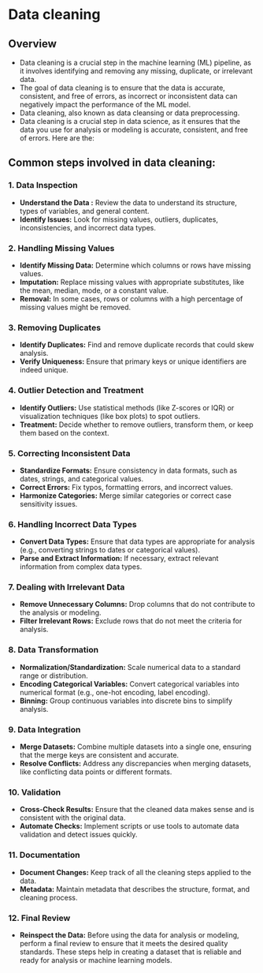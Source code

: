 # Data cleaning

## Overview
- Data cleaning is a crucial step in the machine learning (ML) pipeline, as it involves identifying and removing any missing, duplicate, or irrelevant data.
- The goal of data cleaning is to ensure that the data is accurate, consistent, and free of errors, as incorrect or inconsistent data can negatively impact the performance of the ML model.
- Data cleaning, also known as data cleansing or data preprocessing.
- Data cleaning is a crucial step in data science, as it ensures that the data you use for analysis or modeling is accurate, consistent, and free of errors. Here are the:

## Common steps involved in data cleaning:
### 1. Data Inspection
  - **Understand the Data :** Review the data to understand its structure, types of variables, and general content.
  - **Identify Issues:** Look for missing values, outliers, duplicates, inconsistencies, and incorrect data types.
### 2. Handling Missing Values
  - **Identify Missing Data:** Determine which columns or rows have missing values.
  - **Imputation:** Replace missing values with appropriate substitutes, like the mean, median, mode, or a constant value.
  - **Removal:** In some cases, rows or columns with a high percentage of missing values might be removed.
### 3. Removing Duplicates
  - **Identify Duplicates:** Find and remove duplicate records that could skew analysis.
  - **Verify Uniqueness:** Ensure that primary keys or unique identifiers are indeed unique.
### 4. Outlier Detection and Treatment
  - **Identify Outliers:** Use statistical methods (like Z-scores or IQR) or visualization techniques (like box plots) to spot outliers.
  - **Treatment:** Decide whether to remove outliers, transform them, or keep them based on the context.
### 5. Correcting Inconsistent Data
  - **Standardize Formats:** Ensure consistency in data formats, such as dates, strings, and categorical values.
  - **Correct Errors:** Fix typos, formatting errors, and incorrect values.
  - **Harmonize Categories:** Merge similar categories or correct case sensitivity issues.
### 6. Handling Incorrect Data Types
  - **Convert Data Types:** Ensure that data types are appropriate for analysis (e.g., converting strings to dates or categorical values).
  - **Parse and Extract Information:** If necessary, extract relevant information from complex data types.
### 7. Dealing with Irrelevant Data
  - **Remove Unnecessary Columns:** Drop columns that do not contribute to the analysis or modeling.
  - **Filter Irrelevant Rows:** Exclude rows that do not meet the criteria for analysis.
### 8. Data Transformation
  - **Normalization/Standardization:** Scale numerical data to a standard range or distribution.
  - **Encoding Categorical Variables:** Convert categorical variables into numerical format (e.g., one-hot encoding, label encoding).
  - **Binning:** Group continuous variables into discrete bins to simplify analysis.
### 9. Data Integration
  - **Merge Datasets:** Combine multiple datasets into a single one, ensuring that the merge keys are consistent and accurate.
  - **Resolve Conflicts:** Address any discrepancies when merging datasets, like conflicting data points or different formats.
### 10. Validation
  - **Cross-Check Results:** Ensure that the cleaned data makes sense and is consistent with the original data.
  - **Automate Checks:** Implement scripts or use tools to automate data validation and detect issues quickly.
### 11. Documentation
  - **Document Changes:** Keep track of all the cleaning steps applied to the data.
  - **Metadata:** Maintain metadata that describes the structure, format, and cleaning process.
### 12. Final Review
  - **Reinspect the Data:** Before using the data for analysis or modeling, perform a final review to ensure that it meets the desired quality standards.
These steps help in creating a dataset that is reliable and ready for analysis or machine learning models.
